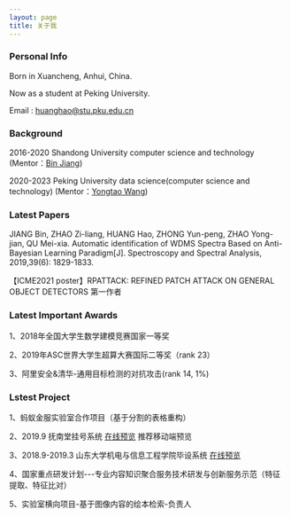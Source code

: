 ```yaml
---
layout: page
title: 关于我 
---
```

### Personal Info

Born in Xuancheng, Anhui, China.

Now as a student at Peking University.

Email : huanghao@stu.pku.edu.cn

### Background

2016-2020  Shandong University  computer science and technology (Mentor：[Bin Jiang](https://ie.wh.sdu.edu.cn/info/1074/1288.htm))

2020-2023  Peking University  data science(computer science and technology) (Mentor：[Yongtao Wang](http://www.icst.pku.edu.cn/xztd/1298696.htm))

### Latest Papers

JIANG Bin, ZHAO Zi-liang, HUANG Hao, ZHONG Yun-peng, ZHAO Yong-jian, QU Mei-xia. Automatic identification of WDMS Spectra Based on Anti-Bayesian Learning Paradigm[J]. Spectroscopy and Spectral Analysis, 2019,39(6): 1829-1833.

【ICME2021 poster】RPATTACK: REFINED PATCH ATTACK ON GENERAL OBJECT DETECTORS 第一作者

### Latest Important Awards

1、2018年全国大学生数学建模竞赛国家一等奖

2、2019年ASC世界大学生超算大赛国际二等奖（rank 23）

3、阿里安全&清华-通用目标检测的对抗攻击(rank 14, 1%)

### Lstest Project

1、蚂蚁金服实验室合作项目（基于分割的表格重构）

2、2019.9 抚南堂挂号系统 [在线预览](http://47.110.150.19/) 推荐移动端预览

3、2018.9-2019.3 山东大学机电与信息工程学院毕设系统 [在线预览](http://106.12.209.205/)

4、国家重点研发计划---专业内容知识聚合服务技术研发与创新服务示范（特征提取、特征比对）

5、实验室横向项目-基于图像内容的绘本检索-负责人